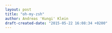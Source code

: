 ```yaml
---
layout: post
title: "oh-my-zsh"
author: Andreas 'Kungi' Klein
draft-created-date: "2015-05-22 16:08:34 +0200"
---
```


